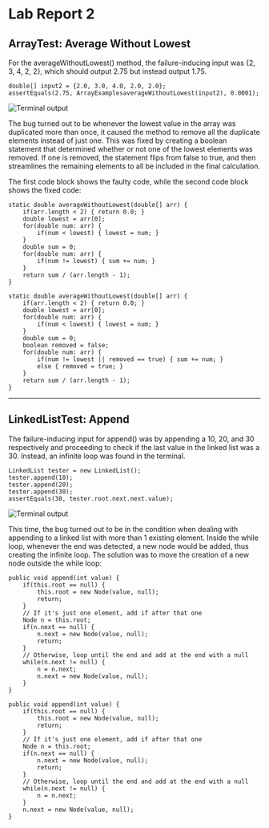 # Lab Report 2
## ArrayTest: Average Without Lowest
For the averageWithoutLowest() method, the failure-inducing input was {2, 3, 4, 2, 2}, which should output 2.75 but instead output 1.75.
```
double[] input2 = {2.0, 3.0, 4.0, 2.0, 2.0};
assertEquals(2.75, ArrayExamplesaverageWithoutLowest(input2), 0.0001);
```
![Terminal output](https://imgur.com/ARi9G2r)

The bug turned out to be whenever the lowest value in the array was duplicated more than once, it caused the method to remove all the duplicate elements instead of just one. This was fixed by creating a boolean statement that determined whether or not one of the lowest elements was removed. If one is removed, the statement flips from false to true, and then streamlines the remaining elements to all be included in the final calculation.

The first code block shows the faulty code, while the second code block shows the fixed code:
```
static double averageWithoutLowest(double[] arr) {
    if(arr.length < 2) { return 0.0; }
    double lowest = arr[0];
    for(double num: arr) {
        if(num < lowest) { lowest = num; }
    }
    double sum = 0;
    for(double num: arr) {
        if(num != lowest) { sum += num; }
    }
    return sum / (arr.length - 1);
}
```
```
static double averageWithoutLowest(double[] arr) {
    if(arr.length < 2) { return 0.0; }
    double lowest = arr[0];
    for(double num: arr) {
        if(num < lowest) { lowest = num; }
    }
    double sum = 0;
    boolean removed = false;
    for(double num: arr) {
        if(num != lowest || removed == true) { sum += num; }
        else { removed = true; }
    }
    return sum / (arr.length - 1);
}
```
***
## LinkedListTest: Append
The failure-inducing input for append() was by appending a 10, 20, and 30 respectively and proceeding to check if the last value in the linked list was a 30. Instead, an infinite loop was found in the terminal.
```
LinkedList tester = new LinkedList();
tester.append(10);
tester.append(20);
tester.append(30);
assertEquals(30, tester.root.next.next.value);
```
![Terminal output](https://imgur.com/luyBvP4)

This time, the bug turned out to be in the condition when dealing with appending to a linked list with more than 1 existing element. Inside the while loop, whenever the end was detected, a new node would be added, thus creating the infinite loop. The solution was to move the creation of a new node outside the while loop:
```
public void append(int value) {
    if(this.root == null) {
        this.root = new Node(value, null);
        return;
    }
    // If it's just one element, add if after that one
    Node n = this.root;
    if(n.next == null) {
        n.next = new Node(value, null);
        return;
    }
    // Otherwise, loop until the end and add at the end with a null
    while(n.next != null) {
        n = n.next;
        n.next = new Node(value, null);
    }
}
```
```
public void append(int value) {
    if(this.root == null) {
        this.root = new Node(value, null);
        return;
    }
    // If it's just one element, add if after that one
    Node n = this.root;
    if(n.next == null) {
        n.next = new Node(value, null);
        return;
    }
    // Otherwise, loop until the end and add at the end with a null
    while(n.next != null) {
        n = n.next;
    }
    n.next = new Node(value, null);
}
```
